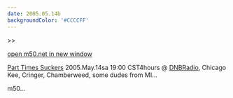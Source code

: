 ```yaml
---
date: 2005.05.14b
backgroundColor: '#CCCCFF'
---
```


\>>

[open m50.net in new window](http://m50.net/)

[Part Times Suckers](http://www.parttimesuckers.com/) 2005.May.14sa 19:00 CST4hours @ [DNBRadio](http://www.dnbradio.com/), Chicago Kee, Cringer, Chamberweed, some dudes from MI...  


m50...